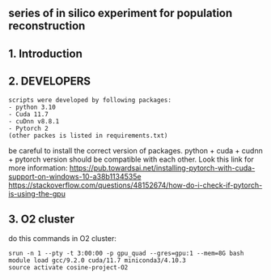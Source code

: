 
## series of in silico experiment for population reconstruction 

## 1. Introduction

## 2. DEVELOPERS
    scripts were developed by following packages:
    - python 3.10
    - Cuda 11.7
    - cuDnn v8.8.1 
    - Pytorch 2
    (other packes is listed in requirements.txt)
    
be careful to install the correct version of packages. python + cuda + cudnn + pytorch
version should be compatible with each other. Look this link for more information:
https://pub.towardsai.net/installing-pytorch-with-cuda-support-on-windows-10-a38b1134535e
https://stackoverflow.com/questions/48152674/how-do-i-check-if-pytorch-is-using-the-gpu

## 3. O2 cluster 
do this commands in O2 cluster:
```shell
srun -n 1 --pty -t 3:00:00 -p gpu_quad --gres=gpu:1 --mem=8G bash
module load gcc/9.2.0 cuda/11.7 miniconda3/4.10.3
source activate cosine-project-O2
```
